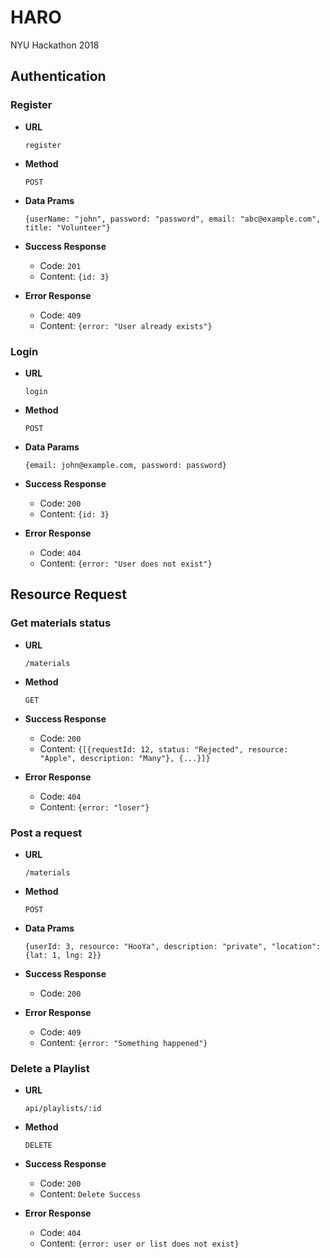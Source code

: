 # HARO
NYU Hackathon 2018
## Authentication
### Register
* **URL**

    `register`
* **Method**

    `POST`
* **Data Prams**

    `{userName: "john", password: "password", email: "abc@example.com", title: "Volunteer"}`
* **Success Response**
    * Code: `201`
    * Content: `{id: 3}`

* **Error Response**
    * Code: `409`
    * Content: `{error: "User already exists"}`

### Login
* **URL**

    `login`
* **Method**

    `POST`
* **Data Params**

    `{email: john@example.com, password: password}`
* **Success Response**
    * Code: `200`
    * Content: `{id: 3}`

* **Error Response**
    * Code: `404`
    * Content: `{error: "User does not exist"}`

## Resource Request
### Get materials status 
* **URL**

    `/materials`
* **Method**

    `GET`
* **Success Response**
    * Code: `200`
    * Content: `{[{requestId: 12, status: "Rejected", resource: "Apple", description: "Many"}, {...}]}`

* **Error Response**
    * Code: `404`
    * Content: `{error: "loser"}`
    
### Post a request
* **URL**

    `/materials`
* **Method**

    `POST`
* **Data Prams**

    `{userId: 3, resource: "HooYa", description: "private", "location": {lat: 1, lng: 2}}`
* **Success Response**
    * Code: `200`

* **Error Response**
    * Code: `409`
    * Content: `{error: "Something happened"}`

### Delete a Playlist
* **URL**

    `api/playlists/:id`
* **Method**

    `DELETE`
* **Success Response**
    * Code: `200`
    * Content: `Delete Success`

* **Error Response**
    * Code: `404`
    * Content: `{error: user or list does not exist}`